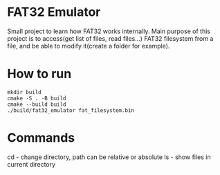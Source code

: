 # FAT32 Emulator

Small project to learn how FAT32 works internally. Main purpose of this project is to access(get list of files, read files...) FAT32 filesystem from a file, and be able to modify it(create a folder for example).

# How to run
```
mkdir build
cmake -S . -B build
cmake --build build
./build/fat32_emulator fat_filesystem.bin
```

# Commands

cd <path> - change directory, path can be relative or absolute 
ls - show files in current directory
